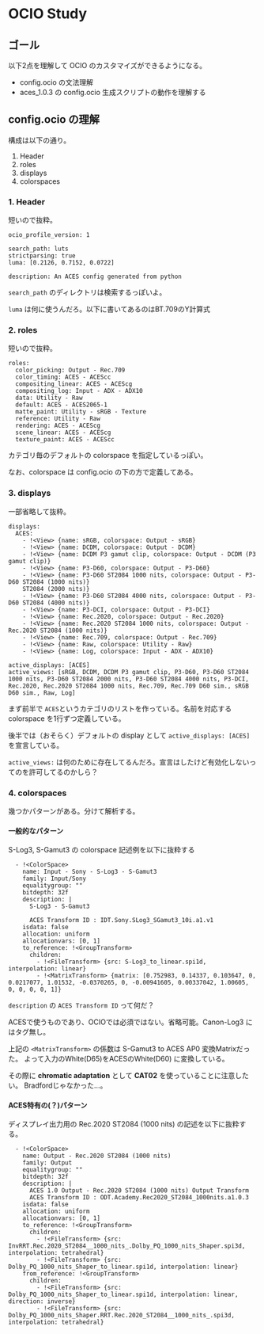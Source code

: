 # OCIO Study

## ゴール

以下2点を理解して OCIO のカスタマイズができるようになる。

* config.ocio の文法理解
* aces_1.0.3 の config.ocio 生成スクリプトの動作を理解する

## config.ocio の理解

構成は以下の通り。

1. Header
2. roles
3. displays
4. colorspaces

### 1. Header

短いので抜粋。

```ocio
ocio_profile_version: 1

search_path: luts
strictparsing: true
luma: [0.2126, 0.7152, 0.0722]

description: An ACES config generated from python
```

```search_path``` のディレクトリは検索するっぽいよ。

```luma``` は何に使うんだろ。以下に書いてあるのはBT.709のY計算式


### 2. roles

短いので抜粋。

```ocio
roles:
  color_picking: Output - Rec.709
  color_timing: ACES - ACEScc
  compositing_linear: ACES - ACEScg
  compositing_log: Input - ADX - ADX10
  data: Utility - Raw
  default: ACES - ACES2065-1
  matte_paint: Utility - sRGB - Texture
  reference: Utility - Raw
  rendering: ACES - ACEScg
  scene_linear: ACES - ACEScg
  texture_paint: ACES - ACEScc
```

カテゴリ毎のデフォルトの colorspace を指定しているっぽい。

なお、colorspace は config.ocio の下の方で定義してある。

### 3. displays

一部省略して抜粋。

```ocio
displays:
  ACES:
    - !<View> {name: sRGB, colorspace: Output - sRGB}
    - !<View> {name: DCDM, colorspace: Output - DCDM}
    - !<View> {name: DCDM P3 gamut clip, colorspace: Output - DCDM (P3 gamut clip)}
    - !<View> {name: P3-D60, colorspace: Output - P3-D60}
    - !<View> {name: P3-D60 ST2084 1000 nits, colorspace: Output - P3-D60 ST2084 (1000 nits)}
    ST2084 (2000 nits)}
    - !<View> {name: P3-D60 ST2084 4000 nits, colorspace: Output - P3-D60 ST2084 (4000 nits)}
    - !<View> {name: P3-DCI, colorspace: Output - P3-DCI}
    - !<View> {name: Rec.2020, colorspace: Output - Rec.2020}
    - !<View> {name: Rec.2020 ST2084 1000 nits, colorspace: Output - Rec.2020 ST2084 (1000 nits)}
    - !<View> {name: Rec.709, colorspace: Output - Rec.709}
    - !<View> {name: Raw, colorspace: Utility - Raw}
    - !<View> {name: Log, colorspace: Input - ADX - ADX10}

active_displays: [ACES]
active_views: [sRGB, DCDM, DCDM P3 gamut clip, P3-D60, P3-D60 ST2084 1000 nits, P3-D60 ST2084 2000 nits, P3-D60 ST2084 4000 nits, P3-DCI, Rec.2020, Rec.2020 ST2084 1000 nits, Rec.709, Rec.709 D60 sim., sRGB D60 sim., Raw, Log]
```

まず前半で ```ACES```というカテゴリのリストを作っている。名前を対応する colorspace を1行ずつ定義している。

後半では（おそらく）デフォルトの display として ```active_displays: [ACES]``` を宣言している。

```active_views:``` は何のために存在してるんだろ。宣言はしたけど有効化しないってのを許可してるのかしら？

### 4. colorspaces

幾つかパターンがある。分けて解析する。

#### 一般的なパターン

S-Log3, S-Gamut3 の colorspace 記述例を以下に抜粋する

```ocio
  - !<ColorSpace>
    name: Input - Sony - S-Log3 - S-Gamut3
    family: Input/Sony
    equalitygroup: ""
    bitdepth: 32f
    description: |
      S-Log3 - S-Gamut3

      ACES Transform ID : IDT.Sony.SLog3_SGamut3_10i.a1.v1
    isdata: false
    allocation: uniform
    allocationvars: [0, 1]
    to_reference: !<GroupTransform>
      children:
        - !<FileTransform> {src: S-Log3_to_linear.spi1d, interpolation: linear}
        - !<MatrixTransform> {matrix: [0.752983, 0.14337, 0.103647, 0, 0.0217077, 1.01532, -0.0370265, 0, -0.00941605, 0.00337042, 1.00605, 0, 0, 0, 0, 1]}
```

```description``` の ```ACES Transform ID``` って何だ？

ACESで使うものであり、OCIOでは必須ではない。省略可能。Canon-Log3 にはタグ無し。

上記の ```<MatrixTransform>``` の係数は S-Gamut3 to ACES AP0 変換Matrixだった。
よって入力のWhite(D65)をACESのWhite(D60) に変換している。

その際に **chromatic adaptation** として **CAT02** を使っていることに注意したい。
Bradfordじゃなかった…。

#### ACES特有の(？)パターン

ディスプレイ出力用の Rec.2020 ST2084 (1000 nits) の記述を以下に抜粋する。

```ocio
  - !<ColorSpace>
    name: Output - Rec.2020 ST2084 (1000 nits)
    family: Output
    equalitygroup: ""
    bitdepth: 32f
    description: |
      ACES 1.0 Output - Rec.2020 ST2084 (1000 nits) Output Transform
      ACES Transform ID : ODT.Academy.Rec2020_ST2084_1000nits.a1.0.3
    isdata: false
    allocation: uniform
    allocationvars: [0, 1]
    to_reference: !<GroupTransform>
      children:
        - !<FileTransform> {src: InvRRT.Rec.2020_ST2084__1000_nits_.Dolby_PQ_1000_nits_Shaper.spi3d, interpolation: tetrahedral}
        - !<FileTransform> {src: Dolby_PQ_1000_nits_Shaper_to_linear.spi1d, interpolation: linear}
    from_reference: !<GroupTransform>
      children:
        - !<FileTransform> {src: Dolby_PQ_1000_nits_Shaper_to_linear.spi1d, interpolation: linear, direction: inverse}
        - !<FileTransform> {src: Dolby_PQ_1000_nits_Shaper.RRT.Rec.2020_ST2084__1000_nits_.spi3d, interpolation: tetrahedral}
```
